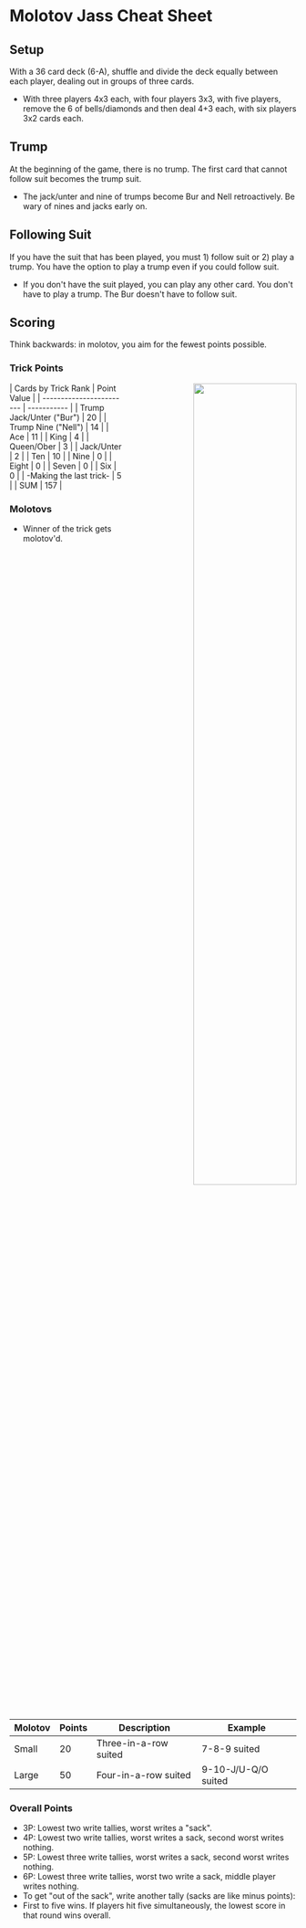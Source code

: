 # Molotov Jass Cheat Sheet
## Setup
With a 36 card deck (6-A), shuffle and divide the deck equally between each player, dealing out in groups of three cards.
- With three players 4x3 each, with four players 3x3, with five players, remove the 6 of bells/diamonds and then deal 4+3 each, with six players 3x2 cards each.

## Trump
At the beginning of the game, there is no trump. The first card that cannot follow suit becomes the trump suit. 
- The jack/unter and nine of trumps become Bur and Nell retroactively. Be wary of nines and jacks early on.

## Following Suit
If you have the suit that has been played, you must 1) follow suit or 2) play a trump. You have the option to play a trump even if you could follow suit.
- If you don't have the suit played, you can play any other card. You don't have to play a trump. The Bur doesn't have to follow suit.

## Scoring
Think backwards: in molotov, you aim for the fewest points possible.

### Trick Points
<img style="text-align: right;" width="60%" src="/home/brian/Documents/repos/oldcardgames/assets/images/striche.png" align=right></img>
| Cards by Trick Rank      | Point Value |
| ------------------------ | ----------- |
| Trump Jack/Unter ("Bur") | 20          |
| Trump Nine ("Nell")      | 14          |
| Ace                      | 11          |
| King                     | 4           |
| Queen/Ober              | 3           |
| Jack/Unter               | 2           |
| Ten                      | 10          |
| Nine                     | 0           |
| Eight                    | 0           |
| Seven                    | 0           |
| Six                      | 0           |
| -Making the last trick-  | 5           |
| SUM                      | 157         |

### Molotovs
- Winner of the trick gets molotov'd.
  
| Molotov | Points | Description                     | Example               |
| ------- | ------ | ------------------------------- | --------------------- |
| Small   | 20     | Three-in-a-row suited | 7-8-9 suited |
| Large   | 50     | Four-in-a-row suited  | 9-10-J/U-Q/O suited        |

### Overall Points

- 3P: Lowest two write tallies, worst writes a "sack".
- 4P: Lowest two write tallies, worst writes a sack, second worst writes nothing.
- 5P: Lowest three write tallies, worst writes a sack, second worst writes nothing.
- 6P: Lowest three write tallies, worst two write a sack, middle player writes nothing. 
- To get "out of the sack", write another tally (sacks are like minus points):
- First to five wins. If players hit five simultaneously, the lowest score in that round wins overall.

